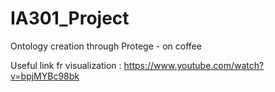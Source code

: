 # IA301_Project
Ontology creation through Protege - on coffee

Useful link fr visualization :
https://www.youtube.com/watch?v=bpjMYBc98bk
